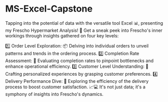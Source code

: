 # MS-Excel-Capstone
Tapping into the potential of data with the versatile tool Excel 📊, presenting my Frescho Hypermarket Analysis! 🛒 Get a sneak peek into Frescho's inner workings through insights gathered on four key levels:

1️⃣ Order Level Exploration: 📦 Delving into individual orders to unveil patterns and trends in the ordering process. 
2️⃣ Completion Rate Assessment: 🔄 Evaluating completion rates to pinpoint bottlenecks and enhance operational efficiency.
3️⃣ Customer Level Understanding: 👥 Crafting personalized experiences by grasping customer preferences. 
4️⃣ Delivery Performance Dive: 🚚 Exploring the efficiency of the delivery process to boost customer satisfaction.
📈💻 It's not just data; it's a symphony of insights into Frescho's dynamics.
